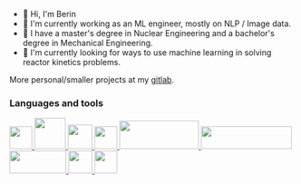 - 👋 Hi, I'm Berin
- 🌱 I'm currently working as an ML engineer, mostly on NLP / Image data.
- 📖 I have a master's degree in Nuclear Engineering and a bachelor's degree in Mechanical Engineering.
- 🔭 I'm currently looking for ways to use machine learning in solving reactor kinetics problems.

More personal/smaller projects at my [gitlab](https://gitlab.com/berinaniesh).

### Languages and tools

<p align='left'>
<a href="https://python.org" target='_blank'><img src="https://s3.dualstack.us-east-2.amazonaws.com/pythondotorg-assets/media/files/python-logo-only.svg" width="40" height="40"/>
<a href="https://rust-lang.org/" target="_blank"><img src="https://www.rust-lang.org/logos/rust-logo-blk.svg" width=55 height=55>
<a href="https://en.wikipedia.org/wiki/C%2B%2B" target="_blank"><img src="https://upload.wikimedia.org/wikipedia/commons/1/18/ISO_C%2B%2B_Logo.svg" width=43 height=43>
<a href="https://tensorflow.org" target="_blank"><img src="https://upload.wikimedia.org/wikipedia/commons/2/2d/Tensorflow_logo.svg" width=40 height=40/>
<a href="https://fastapi.tiangolo.com" target="_blank"><img src="https://fastapi.tiangolo.com/img/logo-margin/logo-teal.png" width=140 height=50/>
<a href="https://openmc.org/" target="_blank"><img src="https://docs.openmc.org/en/stable/_static/openmc_logo.png" width=160 height=40>
<a href="https://latex-project.org/" target="_blank"><img src="https://upload.wikimedia.org/wikipedia/commons/9/92/LaTeX_logo.svg" width=100 height=40> 
<a href="https://archlinux.org" target="_blank"><img src="https://upload.wikimedia.org/wikipedia/commons/a/a5/Archlinux-icon-crystal-64.svg" width=42 height=40/>
<a href="https://neovim.io" target="_blank"><img src="https://upload.wikimedia.org/wikipedia/commons/3/3a/Neovim-mark.svg" width=40 height=40> </p>
